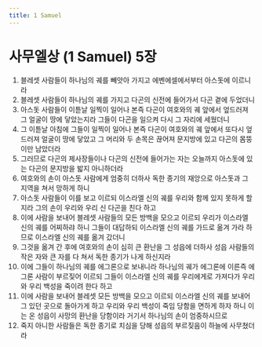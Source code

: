 ```yaml
---
title: 1 Samuel
---
```


# 사무엘상 (1 Samuel) 5장
1. 블레셋 사람들이 하나님의 궤를 빼앗아 가지고 에벤에셀에서부터 아스돗에 이르니라
1. 블레셋 사람들이 하나님의 궤를 가지고 다곤의 신전에 들어가서 다곤 곁에 두었더니
1. 아스돗 사람들이 이튿날 일찍이 일어나 본즉 다곤이 여호와의 궤 앞에서 엎드러져 그 얼굴이 땅에 닿았는지라 그들이 다곤을 일으켜 다시 그 자리에 세웠더니
1. 그 이튿날 아침에 그들이 일찍이 일어나 본즉 다곤이 여호와의 궤 앞에서 또다시 엎드러져 얼굴이 땅에 닿았고 그 머리와 두 손목은 끊어져 문지방에 있고 다곤의 몸뚱이만 남았더라
1. 그러므로 다곤의 제사장들이나 다곤의 신전에 들어가는 자는 오늘까지 아스돗에 있는 다곤의 문지방을 밟지 아니하더라
1. 여호와의 손이 아스돗 사람에게 엄중히 더하사 독한 종기의 재앙으로 아스돗과 그 지역을 쳐서 망하게 하니
1. 아스돗 사람들이 이를 보고 이르되 이스라엘 신의 궤를 우리와 함께 있지 못하게 할지라 그의 손이 우리와 우리 신 다곤을 친다 하고
1. 이에 사람을 보내어 블레셋 사람들의 모든 방백을 모으고 이르되 우리가 이스라엘 신의 궤를 어찌하랴 하니 그들이 대답하되 이스라엘 신의 궤를 가드로 옮겨 가라 하므로 이스라엘 신의 궤를 옮겨 갔더니
1. 그것을 옮겨 간 후에 여호와의 손이 심히 큰 환난을 그 성읍에 더하사 성읍 사람들의 작은 자와 큰 자를 다 쳐서 독한 종기가 나게 하신지라
1. 이에 그들이 하나님의 궤를 에그론으로 보내니라 하나님의 궤가 에그론에 이른즉 에그론 사람이 부르짖어 이르되 그들이 이스라엘 신의 궤를 우리에게로 가져다가 우리와 우리 백성을 죽이려 한다 하고
1. 이에 사람을 보내어 블레셋 모든 방백을 모으고 이르되 이스라엘 신의 궤를 보내어 그 있던 곳으로 돌아가게 하고 우리와 우리 백성이 죽임 당함을 면하게 하자 하니 이는 온 성읍이 사망의 환난을 당함이라 거기서 하나님의 손이 엄중하시므로
1. 죽지 아니한 사람들은 독한 종기로 치심을 당해 성읍의 부르짖음이 하늘에 사무쳤더라